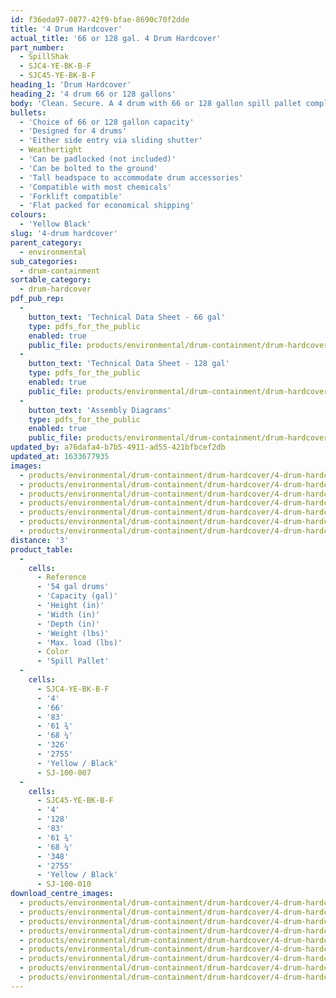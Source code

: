 ```yaml
---
id: f36eda97-0877-42f9-bfae-8690c70f2dde
title: '4 Drum Hardcover'
actual_title: '66 or 128 gal. 4 Drum Hardcover'
part_number:
  - SpillShak
  - SJC4-YE-BK-B-F
  - SJC45-YE-BK-B-F
heading_1: 'Drum Hardcover'
heading_2: '4 drum 66 or 128 gallons'
body: 'Clean. Secure. A 4 drum with 66 or 128 gallon spill pallet complete with weathertight hardcover, featuring either side entry via two sliding shutters.'
bullets:
  - 'Choice of 66 or 128 gallon capacity'
  - 'Designed for 4 drums'
  - 'Either side entry via sliding shutter'
  - Weathertight
  - 'Can be padlocked (not included)'
  - 'Can be bolted to the ground'
  - 'Tall headspace to accommodate drum accessories'
  - 'Compatible with most chemicals'
  - 'Forklift compatible'
  - 'Flat packed for economical shipping'
colours:
  - 'Yellow Black'
slug: '4-drum hardcover'
parent_category:
  - environmental
sub_categories:
  - drum-containment
sortable_category:
  - drum-hardcover
pdf_pub_rep:
  -
    button_text: 'Technical Data Sheet - 66 gal'
    type: pdfs_for_the_public
    enabled: true
    public_file: products/environmental/drum-containment/drum-hardcover/pdf-lr/EV-Spill-Pallet-Hardcover-(4-Drum-250L)-TD_US.pdf
  -
    button_text: 'Technical Data Sheet - 128 gal'
    type: pdfs_for_the_public
    enabled: true
    public_file: products/environmental/drum-containment/drum-hardcover/pdf-lr/EV-Spill-Pallet-Hardcover-(4-Drum-485L)-TD_US.pdf
  -
    button_text: 'Assembly Diagrams'
    type: pdfs_for_the_public
    enabled: true
    public_file: products/environmental/drum-containment/drum-hardcover/pdf-lr/PIL-SAL-0029.pdf
updated_by: a76dafa4-b7b5-4911-ad55-421bfbcef2db
updated_at: 1633677935
images:
  - products/environmental/drum-containment/drum-hardcover/4-drum-hardcover/images-lr/SJC45_03.jpg
  - products/environmental/drum-containment/drum-hardcover/4-drum-hardcover/images-lr/SJC45_01.jpg
  - products/environmental/drum-containment/drum-hardcover/4-drum-hardcover/images-lr/SJC45_02.jpg
  - products/environmental/drum-containment/drum-hardcover/4-drum-hardcover/images-lr/SJC45_04.jpg
  - products/environmental/drum-containment/drum-hardcover/4-drum-hardcover/images-lr/SJC45_05.jpg
  - products/environmental/drum-containment/drum-hardcover/4-drum-hardcover/images-lr/SJC45_06.jpg
  - products/environmental/drum-containment/drum-hardcover/4-drum-hardcover/images-lr/SJC45_07.jpg
distance: '3'
product_table:
  -
    cells:
      - Reference
      - '54 gal drums'
      - 'Capacity (gal)'
      - 'Height (in)'
      - 'Width (in)'
      - 'Depth (in)'
      - 'Weight (lbs)'
      - 'Max. load (lbs)'
      - Color
      - 'Spill Pallet'
  -
    cells:
      - SJC4-YE-BK-B-F
      - '4'
      - '66'
      - '83'
      - '61 ¾'
      - '68 ¼'
      - '326'
      - '2755'
      - 'Yellow / Black'
      - SJ-100-007
  -
    cells:
      - SJC45-YE-BK-B-F
      - '4'
      - '128'
      - '83'
      - '61 ¾'
      - '68 ¼'
      - '348'
      - '2755'
      - 'Yellow / Black'
      - SJ-100-010
download_centre_images:
  - products/environmental/drum-containment/drum-hardcover/4-drum-hardcover/images-hr/SJC45_01.jpg
  - products/environmental/drum-containment/drum-hardcover/4-drum-hardcover/images-hr/SJC45_02.jpg
  - products/environmental/drum-containment/drum-hardcover/4-drum-hardcover/images-hr/SJC45_03.jpg
  - products/environmental/drum-containment/drum-hardcover/4-drum-hardcover/images-hr/SJC45_04.jpg
  - products/environmental/drum-containment/drum-hardcover/4-drum-hardcover/images-hr/SJC45_05.jpg
  - products/environmental/drum-containment/drum-hardcover/4-drum-hardcover/images-hr/SJC45_06.jpg
  - products/environmental/drum-containment/drum-hardcover/4-drum-hardcover/images-hr/SJC45_07.jpg
  - products/environmental/drum-containment/drum-hardcover/4-drum-hardcover/images-hr/SJC45_08.jpg
  - products/environmental/drum-containment/drum-hardcover/4-drum-hardcover/images-hr/SJC45_09.jpg
---
```

